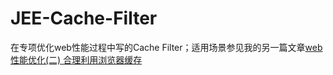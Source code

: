 # JEE-Cache-Filter
在专项优化web性能过程中写的Cache Filter；适用场景参见我的另一篇文章[web性能优化(二) 合理利用浏览器缓存](https://github.com/kaelhuawei/blog/blob/master/web/web%E6%80%A7%E8%83%BD%E4%BC%98%E5%8C%96(%E4%BA%8C)%20%E5%90%88%E7%90%86%E5%88%A9%E7%94%A8%E6%B5%8F%E8%A7%88%E5%99%A8%E7%BC%93%E5%AD%98.md "web性能优化(二) 合理利用浏览器缓存")
